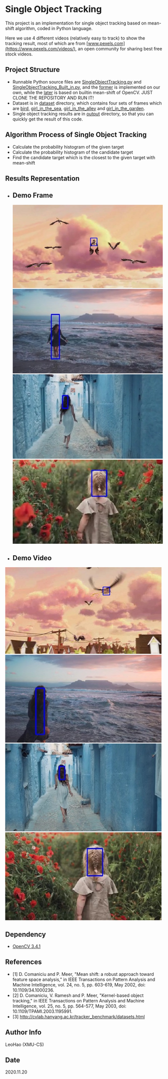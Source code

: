 # Single Object Tracking
This project is an implementation for single object tracking based on mean-shift algorithm, coded in Python language.

Here we use 4 different videos (relatively easy to track) to show the tracking result, most of which are from [www.pexels.com](https://www.pexels.com/videos/), an open community for sharing best free stock videos.

## Project Structure
+ Runnable Python source files are [SingleObjectTracking.py](./SingleObjectTracking.py) and [SingleObjectTracking_Built_in.py](./SingleObjectTracking_Built_in.py), and the [former](./SingleObjectTracking.py) is implemented on our own, while the [later](./SingleObjectTracking_Built_in.py) is based on builtin mean-shift of OpenCV. 
JUST CLONE THE REPOSITORY AND RUN IT!
+ Dataset is in [dataset](./dataset) directory, which contains four sets of frames which are [bird](./dataset/bird), [girl_in_the_sea](./dataset/girl_in_the_sea), [girl_in_the_alley](./dataset/girl_in_the_alley) and [girl_in_the_garden](./dataset/girl_in_the_garden).
+ Single object tracking results are in [output](./output) directory, so that you can quickly get the result of this code.

## Algorithm Process of Single Object Tracking
+ Calculate the probability histogram of the given target
+ Calculate the probability histogram of the candidate target
+ Find the candidate target which is the closest to the given target with mean-shift

## Results Representation
+ Demo Frame
  ------
  ![img_result_1](./doc_imgs_folder/bird.jpg)
  ![img_result_2](./doc_imgs_folder/girl_in_the_sea.jpg)
  ![img_result_3](./doc_imgs_folder/girl_in_the_alley.jpg)
  ![img_result_4](./doc_imgs_folder/girl_in_the_garden.jpg)

+ Demo Video
  ------
[![video_result](./doc_imgs_folder/bird_0.jpg)](./doc_imgs_folder/bird.mp4)
[![video_result](./doc_imgs_folder/girl_in_the_sea_0.jpg)](./doc_imgs_folder/girl_in_the_sea.mp4)
[![video_result](./doc_imgs_folder/girl_in_the_alley_0.jpg)](./doc_imgs_folder/girl_in_the_alley.mp4)
[![video_result](./doc_imgs_folder/girl_in_the_garden_0.jpg)](./doc_imgs_folder/girl_in_the_garden.mp4)

## Dependency
* [OpenCV 3.4.1](https://opencv.org/opencv-3-4-1/)

## References
* [1] D. Comaniciu and P. Meer, "Mean shift: a robust approach toward feature space analysis," in IEEE Transactions on Pattern Analysis and Machine Intelligence, vol. 24, no. 5, pp. 603-619, May 2002, doi: 10.1109/34.1000236.
* [2] D. Comaniciu, V. Ramesh and P. Meer, "Kernel-based object tracking," in IEEE Transactions on Pattern Analysis and Machine Intelligence, vol. 25, no. 5, pp. 564-577, May 2003, doi: 10.1109/TPAMI.2003.1195991.
* [3] http://cvlab.hanyang.ac.kr/tracker_benchmark/datasets.html

## Author Info
LeoHao (XMU-CS)

## Date
2020.11.20

